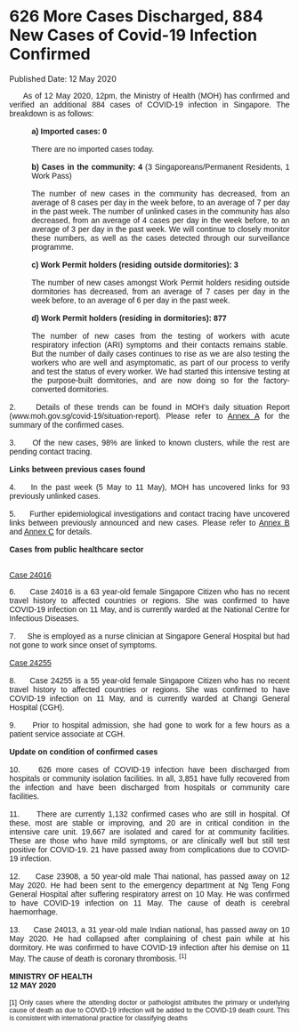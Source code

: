 <html>
    <meta http-equiv="Content-Type" content="text/html; charset=utf-8"/>
    <meta charset="utf-8"/>
    <title>626 More Cases Discharged, 884 New Cases of Covid-19 Infection Confirmed</title>
    <body><h1>626 More Cases Discharged, 884 New Cases of Covid-19 Infection Confirmed</h1>
    <p>Published Date: 12 May 2020</p> <div style="text-align: justify;"><span style="font-family: Arial; font-size: 14px;">&nbsp; &nbsp;&nbsp; As of 12 May 2020, 12pm, the Ministry of Health (MOH) has confirmed and verified an additional 884 cases of COVID-19 infection in Singapore. The breakdown is as follows:<br><br></span></div><div style="text-align: justify; margin-left: 40px;"><span style="font-family: Arial; font-size: 14px;"><strong>a) Imported cases: 0<br></strong><br></span><span style="font-family: Arial; font-size: 14px;">There are no imported cases today. <br><br></span><span style="font-family: Arial; font-size: 14px;"><strong>b)&nbsp;Cases in the community: 4</strong> (3 Singaporeans/Permanent Residents, 1 Work Pass)<br><br></span><span style="font-family: Arial; font-size: 14px;">The number of new cases in the community has decreased, from an average of 8 cases per day in the week before, to an average of 7 per day in the past week. The number of unlinked cases in the community has also decreased, from an average of 4 cases per day in the week before, to an average of 3 per day in the past week. We will continue to closely monitor these numbers, as well as the cases detected through our surveillance programme.</span></div><div style="text-align: justify; margin-left: 40px;"><span style="font-family: Arial; font-size: 14px;"><br><strong>c)&nbsp;Work Permit holders (residing outside dormitories): 3<br></strong><br></span><span style="font-family: Arial; font-size: 14px;">The number of new cases amongst Work Permit holders residing outside dormitories has decreased, from an average of 7 cases per day in the week before, to an average of 6 per day in the past week. </span></div><div style="text-align: justify; margin-left: 40px;"><span style="font-family: Arial; font-size: 14px;"><br><strong>d)&nbsp;Work Permit holders (residing in dormitories): 877</strong></span></div><div style="text-align: justify; margin-left: 40px;"><span style="font-family: Arial; font-size: 14px;"><br>The number of new cases from the testing of workers with acute respiratory infection (ARI) symptoms and their contacts remains stable.&nbsp; But the number of daily cases continues to rise as we are also testing the workers who are well and asymptomatic, as part of our process to verify and test the status of every worker. We had started this intensive testing at the purpose-built dormitories, and are now doing so for the factory-converted dormitories.</span></div><div style="text-align: justify;"><span style="font-family: Arial; font-size: 14px;"><br>2. &nbsp; &nbsp; Details of these trends can be found in MOH’s daily situation Report (www.moh.gov.sg/covid-19/situation-report). Please refer to <a title="MOH Press Release - Annex A (12 May 2020)" href="/docs/librariesprovider5/pressroom/press-releases/moh-press-release---annex-a-(12-may-2020).pdf?sfvrsn=a1497082_0">Annex A</a> for the summary of the confirmed cases. <br><br></span><span style="font-family: Arial; font-size: 14px;">3. &nbsp; &nbsp; Of the new cases, 98% are linked to known clusters, while the rest are pending contact tracing. </span></div><div style="text-align: justify;"><span style="font-family: Arial; font-size: 14px;"><br><strong>Links between previous cases found<br></strong><br></span><span style="font-family: Arial; font-size: 14px;">4. &nbsp;&nbsp; In the past week (5 May to 11 May), MOH has uncovered links for 93 previously unlinked cases. <br><br></span><span style="font-family: Arial; font-size: 14px;">5. &nbsp; &nbsp; Further epidemiological investigations and contact tracing have uncovered links between previously announced and new cases. Please refer to <a title="MOH Press Release - Annex B (12 May 2020)" href="/docs/librariesprovider5/pressroom/press-releases/moh-press-release---annex-b-(12-may-2020).pdf?sfvrsn=49f01971_0">Annex B</a> and <u><font color="#000120"><a title="MOH Press Release - Annex C (12 May 2020)" href="/docs/librariesprovider5/pressroom/press-releases/moh-press-release---annex-c-(12-may-2020).pdf?sfvrsn=503e5c2e_0">Annex C</a></font></u> for details.</span></div><div style="text-align: justify;"><span style="font-family: Arial; font-size: 14px;"><br><strong>Cases from public healthcare sector</strong></span></div><div style="text-align: justify;"><span style="font-family: Arial; font-size: 14px;"><br> </span><p><u><span style="font-family: Arial; font-size: 14px;">Case 24016</span></u><span style="font-family: Arial; font-size: 14px;"><br></span></p></div><div style="text-align: justify;"><span style="font-family: Arial; font-size: 14px;">6. &nbsp; &nbsp; Case 24016 is a 63 year-old female Singapore Citizen who has no recent travel history to affected countries or regions. She was confirmed to have COVID-19 infection on 11 May, and is currently warded at the National Centre for Infectious Diseases.</span></div><div style="text-align: justify;"><span style="font-family: Arial; font-size: 14px;"><br>7. &nbsp; &nbsp; She is employed as a nurse clinician at Singapore General Hospital but had not gone to work since onset of symptoms.</span></div><div style="text-align: justify;"><span style="font-family: Arial; font-size: 14px;"><br><u>Case 24255</u> </span></div><div style="text-align: justify;"><span style="font-family: Arial; font-size: 14px;"><br>8. &nbsp; &nbsp; Case 24255 is a 55 year-old female Singapore Citizen who has no recent travel history to affected countries or regions. She was confirmed to have COVID-19 infection on 11 May, and is currently warded at Changi General Hospital (CGH).<br><br></span><span style="font-family: Arial; font-size: 14px;">9. &nbsp; &nbsp; Prior to hospital admission, she had gone to work for a few hours as a patient service associate at CGH.</span></div><div style="text-align: justify;"><span style="font-family: Arial; font-size: 14px;"><br><strong>Update on condition of confirmed cases</strong></span></div><div style="text-align: justify;"><span style="font-family: Arial; font-size: 14px;"><br>10. &nbsp;&nbsp; 626 more cases of COVID-19 infection have been discharged from hospitals or community isolation facilities. In all, 3,851 have fully recovered from the infection and have been discharged from hospitals or community care facilities. </span></div><div style="text-align: justify;"><span style="font-family: Arial; font-size: 14px;"><br>11. &nbsp; &nbsp; There are currently 1,132 confirmed cases who are still in hospital. Of these, most are stable or improving, and 20 are in critical condition in the intensive care unit. 19,667 are isolated and cared for at community facilities. These are those who have mild symptoms, or are clinically well but still test positive for COVID-19. 21 have passed away from complications due to COVID-19 infection. <br><br></span><span style="font-family: Arial; font-size: 14px;">12. &nbsp; &nbsp; Case 23908, a 50 year-old male Thai national, has passed away on 12 May 2020. He had been sent to the emergency department at Ng Teng Fong General Hospital after suffering respiratory arrest on 10 May. He was confirmed to have COVID-19 infection on 11 May. The cause of death is cerebral haemorrhage.<br><br></span><span style="font-family: Arial; font-size: 14px;">13. &nbsp; &nbsp; Case 24013, a 31 year-old male Indian national, has passed away on 10 May 2020. He had collapsed after complaining of chest pain while at his dormitory. He was confirmed to have COVID-19 infection after his demise on 11 May. The cause of death is coronary thrombosis. <sup>[1]</sup></span></div><div style="text-align: justify;"><span style="font-family: Arial;"><span style="font-size: 14px;"><br><strong>MINISTRY OF HEALTH<br>12 MAY 2020</strong><br><br><span style="font-size: 12px;">[1]&nbsp;Only cases where the attending doctor or pathologist attributes the primary or underlying cause of death as due to COVID-19 infection will be added to the COVID-19 death count. This is consistent with international practice for classifying deaths</span></span></span></div><br></body>
</html>
